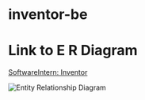 # inventor-be

# Link to E R Diagram
[SoftwareIntern: Inventor](https://online.visual-paradigm.com/share.jsp?id=323232313032392d35#diagram:workspace=jllhkccg&proj=0&id=5)

![Entity Relationship Diagram](![SoftwareIntern_Inventor](https://github.com/cypherkrescent/inventor-be/assets/78306383/a17fba1b-ff38-4367-8cbf-dd3ae9f28d64)
)
